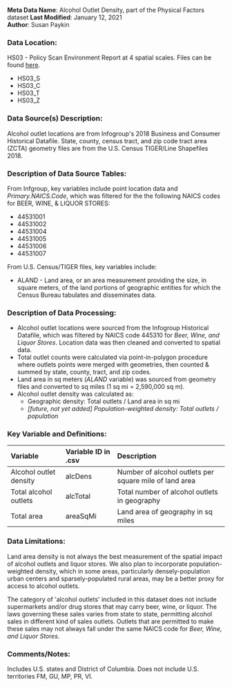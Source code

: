 **Meta Data Name**: Alcohol Outlet Density, part of the Physical Factors dataset
**Last Modified**: January 12, 2021   
**Author**: Susan Paykin    

### Data Location: 
HS03 - Policy Scan Environment Report at 4 spatial scales. Files can be found [here](https://github.com/GeoDaCenter/opioid-policy-scan/tree/master/Policy_Scan/data_final).
* HS03_S 
* HS03_C
* HS03_T  
* HS03_Z 

### Data Source(s) Description:  
Alcohol outlet locations are from Infogroup's 2018 Business and Consumer Historical Datafile. State, county, census tract, and zip code tract area (ZCTA) geometry files are from the U.S. Census TIGER/Line Shapefiles 2018. 

### Description of Data Source Tables: 

From Infgroup, key variables include point location data and *Primary.NAICS.Code*, which was filtered for the the following NAICS codes for BEER, WINE, & LIQUOR STORES:
* 44531001
* 44531002 
* 44531004 
* 44531005 
* 44531006 
* 44531007

From U.S. Census/TIGER files, key variables include: 
* ALAND - Land area, or an area measurement providing the size, in square meters, of the land portions of geographic entities for which the Census Bureau tabulates and disseminates data.

### Description of Data Processing: 

* Alcohol outlet locations were sourced from the Infogroup Historical Datafile, which was filtered by NAICS code 445310 for *Beer, Wine, and Liquor Stores*. Location data was then cleaned and converted to spatial data.
* Total outlet counts were calculated via point-in-polygon procedure where outlets points were merged with geometries, then counted & summed by state, county, tract, and zip codes.
* Land area in sq meters (*ALAND* variable) was sourced from geometry files and converted to sq miles (1 sq mi = 2,590,000 sq m).
* Alcohol outlet density was calculated as: 
  * Geographic density: Total outlets / Land area in sq mi
  * *[future, not yet added] Population-weighted density: Total outlets / population*

### Key Variable and Definitions:

| Variable | Variable ID in .csv | Description |
|:---------|:--------------------|:------------|
| Alcohol outlet density | alcDens | Number of alcohol outlets per square mile of land area |
| Total alcohol outlets | alcTotal | Total number of alcohol outlets in geography |
| Total area | areaSqMi | Land area of geography in sq miles |

### Data Limitations: 
Land area density is not always the best measurement of the spatial impact of alcohol outlets and liquor stores. We also plan to incorporate population-weighted density, which in some areas, particularly densely-population urban centers and sparsely-populated rural areas, may be a better proxy for access to alcohol outlets.   

The category of 'alcohol outlets' included in this dataset does not include supermarkets and/or drug stores that may carry beer, wine, or liquor. The laws governing these sales varies from state to state, permitting alcohol sales in different kind of sales outlets. Outlets that are permitted to make these sales may not always fall under the same NAICS code for *Beer, Wine, and Liquor Stores*. 

### Comments/Notes:

Includes U.S. states and District of Columbia. Does not include U.S. territories FM, GU, MP, PR, VI.
